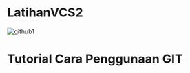 # LatihanVCS2
![github1](https://user-images.githubusercontent.com/115479946/196020852-0bb5fc3a-cf58-4a35-a627-6b8f99fd159b.png)
# Tutorial Cara Penggunaan GIT 

